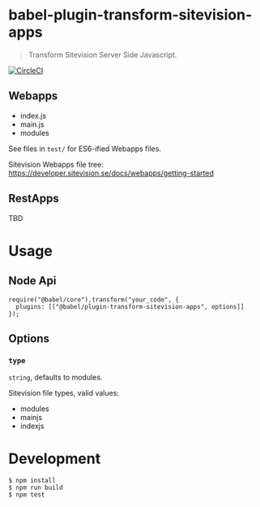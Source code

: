 # babel-plugin-transform-sitevision-apps

> Transform Sitevision Server Side Javascript.

[![CircleCI](https://circleci.com/gh/OlofFredriksson/babel-plugin-transform-sitevision-apps.svg?style=svg)](https://circleci.com/gh/OlofFredriksson/babel-plugin-transform-sitevision-apps)

## Webapps

- index.js
- main.js
- modules

See files in `test/` for ES6-ified Webapps files.

Sitevision Webapps file tree: https://developer.sitevision.se/docs/webapps/getting-started

## RestApps

TBD

# Usage

## Node Api

```
require("@babel/core").transform("your_code", {
  plugins: [["@babel/plugin-transform-sitevision-apps", options]]
});
```

## Options

### `type`

`string`, defaults to modules.

Sitevision file types, valid values:

- modules
- mainjs
- indexjs

# Development

```
$ npm install
$ npm run build
$ npm test
```

